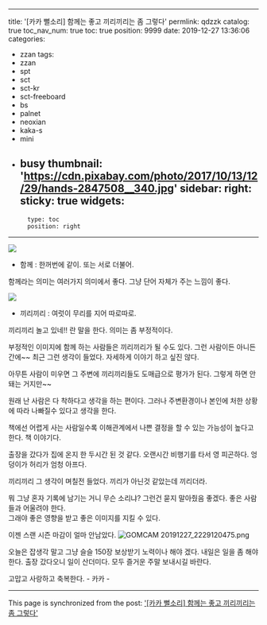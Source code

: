 
---
title: '[카카 뻘소리] 함께는 좋고 끼리끼리는  좀 그렇다'
permlink: qdzzk
catalog: true
toc_nav_num: true
toc: true
position: 9999
date: 2019-12-27 13:36:06
categories:
- zzan
tags:
- zzan
- spt
- sct
- sct-kr
- sct-freeboard
- bs
- palnet
- neoxian
- kaka-s
- mini
- busy
thumbnail: 'https://cdn.pixabay.com/photo/2017/10/13/12/29/hands-2847508__340.jpg'
sidebar:
    right:
        sticky: true
widgets:
    -
        type: toc
        position: right
---


![](https://cdn.pixabay.com/photo/2017/10/13/12/29/hands-2847508__340.jpg)

- 함께 : 한꺼번에 같이. 또는 서로 더불어.

함께라는 의미는 여러가지 의미에서 좋다. 
그냥 단어 자체가 주는 느낌이 좋다. 

![](https://cdn.pixabay.com/photo/2019/12/10/19/56/polarwolf-4686720__340.jpg)

- 끼리끼리 : 여럿이 무리를 지어 따로따로.

끼리끼리 놀고 있네!! 란 말을 한다. 
의미는 좀 부정적이다. 

부정적인 이미지에 함께 하는 사람들은 
끼리끼리가 될 수도 있다.  그런 사람이든 아니든 간에~~
최근 그런 생각이 들었다.  자세하게 이야기 하고 싶진 않다.

아무튼 사람이 미우면  그 주변에 끼리끼리들도 도매급으로
평가가 된다. 그렇게 하면 안돼는 거지만~~

원래 난 사람은 다 착하다고 생각을 하는 편이다.
그러나 주변환경이나 본인에 처한 상황에 따라 
나빠질수 있다고 생각을 한다. 

책에선 어렵게 사는 사람일수록 이해관계에서 나쁜 결정을
할 수 있는 가능성이 높다고 한다.  책 이야기다. 

출장을 갔다가 집에 온지 한 두시간 된 것 같다. 
오랜시간 비행기를 타서 영 피곤하다. 
엉덩이가 허리가 엄청 아프다. 

끼리끼리 그 생각이 며칠전 들었다.
끼리가 아닌것 같았는데 끼리더라.

뭐 그냥 혼자 기록에 남기는 거니 무슨 소리냐?
그런건 묻지 말아줬음 좋겠다. 
좋은 사람들과 어울려야 한다.  
그래야  좋은 영향을 받고  좋은 이미지를 지킬 수 있다.

이젠 스랜 시즌 마감이 얼마 안남았다. 
![GOMCAM 20191227_2229120475.png](https://cdn.steemitimages.com/DQmPkhhkehsh2CaqHgC591gGGqkXWweaahcT8BDup4uFc9i/GOMCAM%2020191227_2229120475.png)

오늘은 잡생각 말고 그냥 슬슬 150장 보상받기 노력이나
해야 겠다.  내일은 일을 좀 해야 한다. 
출장 갔다오니 일이 산더미다. 
모두 즐거운 주말 보내시길 바란다. 

고맙고 사랑하고 축복한다. - 카카 -

- - -

This page is synchronized from the post: ['[카카 뻘소리] 함께는 좋고 끼리끼리는  좀 그렇다'](https://steemit.com/@kibumh/qdzzk)
